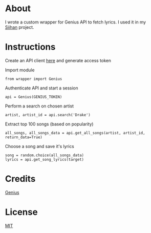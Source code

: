 # About
I wrote a custom wrapper for Genius API to fetch lyrics. I used it in my [Siihan](https://github.com/moinizzle/siihan) project.
# Instructions
Create an API client [here](https://genius.com/developers) and generate access token

Import module
```python3
from wrapper import Genius
```
Authenticate API and start a session
```python3
api = Genius(GENIUS_TOKEN)
```
Perform a search on chosen artist
```python3
artist, artist_id = api.search('Drake')
```
Extract top 100 songs (based on popularity)
```python3
all_songs, all_songs_data = api.get_all_songs(artist, artist_id, return_data=True)
```
Choose a song and save it's lyrics
```python3
song = random.choice(all_songs_data)
lyrics = api.get_song_lyrics(target)
```
# Credits
[Genius](https://genius.com/developers)
# License
[MIT](License)

